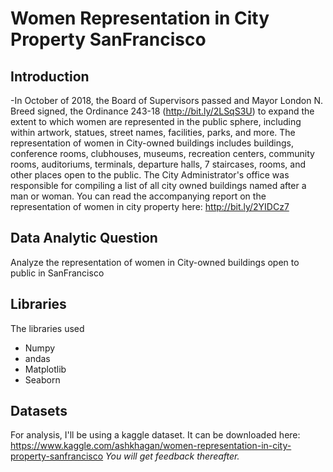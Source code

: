 # **Women Representation in City Property SanFrancisco**

## Introduction
-In October of 2018, the Board of Supervisors passed and Mayor London N. Breed signed, the Ordinance 243-18 (http://bit.ly/2LSqS3U) to expand the extent to which women are represented in the public sphere, including within artwork, statues, street names, facilities, parks, and more. The representation of women in City-owned buildings includes buildings, conference rooms, clubhouses, museums, recreation centers, community rooms, auditoriums, terminals, departure halls, 7 staircases, rooms, and other places open to the public. The City Administrator's office was responsible for compiling a list of all city owned buildings named after a man or woman. You can read the accompanying report on the representation of women in city property here: http://bit.ly/2YIDCz7

## Data Analytic Question
Analyze the representation of women in City-owned buildings open to public in SanFrancisco

## Libraries

The libraries used

* Numpy
* andas
* Matplotlib
* Seaborn

## Datasets

For analysis, I'll be using a kaggle dataset. It can be downloaded here:  https://www.kaggle.com/ashkhagan/women-representation-in-city-property-sanfrancisco
_You will get feedback thereafter._
